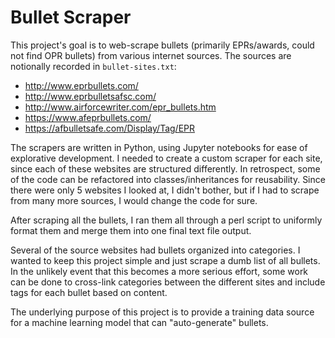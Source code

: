 # Bullet Scraper

This project's goal is to web-scrape bullets (primarily EPRs/awards, could not find OPR bullets) from various internet sources. The sources are notionally recorded in `bullet-sites.txt`:
- http://www.eprbullets.com/
- http://www.eprbulletsafsc.com/
- http://www.airforcewriter.com/epr_bullets.htm
- https://www.afeprbullets.com/
- https://afbulletsafe.com/Display/Tag/EPR

The scrapers are written in Python, using Jupyter notebooks for ease of explorative development. I needed to create a custom scraper for each site, since each of these websites are structured differently. In retrospect, some of the code can be refactored into classes/inheritances for reusability. Since there were only 5 websites I looked at, I didn't bother, but if I had to scrape from many more sources, I would change the code for sure.

After scraping all the bullets, I ran them all through a perl script to uniformly format them and merge them into one final text file output. 

Several of the source websites had bullets organized into categories. I wanted to keep this project simple and just scrape a dumb list of all bullets. In the unlikely event that this becomes a more serious effort, some work can be done to cross-link categories between the different sites and include tags for each bullet based on content.

The underlying purpose of this project is to provide a training data source for a machine learning model that can "auto-generate" bullets.